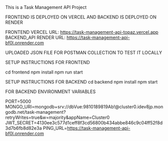 This is a Task Management API Project

FRONTEND IS DEPLOYED ON VERCEL AND BACKEND IS DEPLOYED ON RENDER

FRONTEND VERCEL URL: https://task-management-api-topaz.vercel.app
BACKEND_API RENDER URL: https://task-management-api-bf0l.onrender.com

UPLOADED JSON FILE FOR POSTMAN COLLECTION TO TEST IT LOCALLY

SETUP INSTRUCTIONS FOR FRONTEND

cd frontend
npm install
npm run start


SETUP INSTRUCTIONS FOR BACKEND
cd backend
npm install
npm start

FOR BACKEND ENVIRONMENT VARIABLES

PORT=5000
MONGO_URI=mongodb+srv://dbVue:9810189819Ab!@cluster0.idev8jp.mongodb.net/task-management?retryWrites=true&w=majority&appName=Cluster0
JWT_SECRET=4130ee3c577d1ceff8f3cd56800b434abbe846c9c04ff52f8d3d7b6fb8d82e3a
PING_URL=https://task-management-api-bf0l.onrender.com